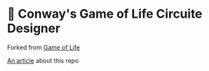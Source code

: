 # 👾 Conway's Game of Life Circuite Designer

Forked from [Game of Life](https://github.com/swensson/game-of-life)

[An article](https://dev.to/swensson/how-to-make-a-logic-circuit-with-conways-game-of-life-1f54) about this repo

